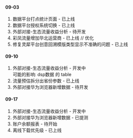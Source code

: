 #### 09-03
1. 数据平台打点统计页面 - 已上线
2. 数据平台授权系统切换 - 已上线
3. 外部对接-生态流量收益分析 - 待开发
4. 彩凤流量增加华北运营商 - 已上线
// 优化
1. 修复灵犀平台创意回溯模版类型显示不准确的问题 - 已上线

#### 09-10
1. 外部对接-生态流量收益分析 - 开发中  
可能的影响: dsp数据 的 table
2. 流量预估拆分出省份参数 - 已上线
3. 外部对接华为浏览器新增数据 - 待开发

#### 09-17
1. 外部对接-生态流量收益分析 - 开发中 
2. 外部对接华为浏览器新增数据 - 已提测
3. 账户余额报表 - 待开始
4. 离线下载优先级 - 已上线
